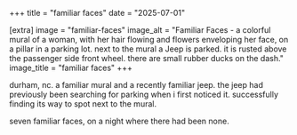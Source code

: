 +++
title = "familiar faces"
date = "2025-07-01"

[extra]
image = "familiar-faces"
image_alt = "Familiar Faces - a colorful mural of a woman, with her hair flowing and flowers enveloping her face, on a pillar in a parking lot. next to the mural a Jeep is parked. it is rusted above the passenger side front wheel. there are small rubber ducks on the dash."
image_title = "familiar faces"
+++

durham, nc. a familiar mural and a recently familiar jeep. the jeep had previously been searching for parking when i first noticed it. successfully finding its way to spot next to the mural.

seven familiar faces, on a night where there had been none.
